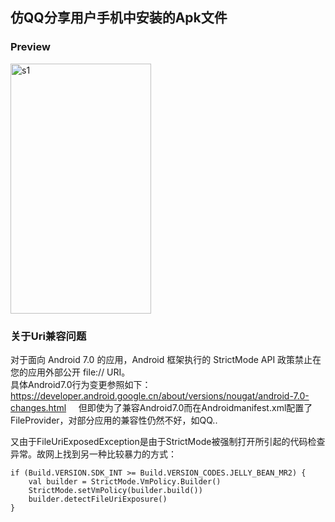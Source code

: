 ## 仿QQ分享用户手机中安装的Apk文件
### Preview
<img src="https://github.com/zackzhou915/AppShare/blob/master/screenshot/device-2017-12-11-211846.png" width = "225" height = "400" alt="s1" />

### 关于Uri兼容问题
对于面向 Android 7.0 的应用，Android 框架执行的 StrictMode API 政策禁止在您的应用外部公开 file:// URI。  
具体Android7.0行为变更参照如下：  
https://developer.android.google.cn/about/versions/nougat/android-7.0-changes.html    
但即使为了兼容Android7.0而在Androidmanifest.xml配置了FileProvider，对部分应用的兼容性仍然不好，如QQ..  

又由于FileUriExposedException是由于StrictMode被强制打开所引起的代码检查异常。故网上找到另一种比较暴力的方式：
```
if (Build.VERSION.SDK_INT >= Build.VERSION_CODES.JELLY_BEAN_MR2) {
    val builder = StrictMode.VmPolicy.Builder()
    StrictMode.setVmPolicy(builder.build())
    builder.detectFileUriExposure()
}
```
